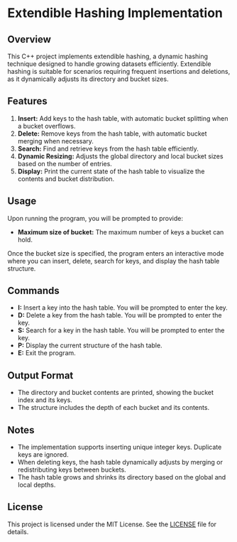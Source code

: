 # Extendible Hashing Implementation

## Overview

This C++ project implements extendible hashing, a dynamic hashing technique designed to handle growing datasets efficiently. Extendible hashing is suitable for scenarios requiring frequent insertions and deletions, as it dynamically adjusts its directory and bucket sizes.

## Features

1. **Insert:** Add keys to the hash table, with automatic bucket splitting when a bucket overflows.
2. **Delete:** Remove keys from the hash table, with automatic bucket merging when necessary.
3. **Search:** Find and retrieve keys from the hash table efficiently.
4. **Dynamic Resizing:** Adjusts the global directory and local bucket sizes based on the number of entries.
5. **Display:** Print the current state of the hash table to visualize the contents and bucket distribution.

## Usage

Upon running the program, you will be prompted to provide:

- **Maximum size of bucket:** The maximum number of keys a bucket can hold.

Once the bucket size is specified, the program enters an interactive mode where you can insert, delete, search for keys, and display the hash table structure.

## Commands

- **I:** Insert a key into the hash table. You will be prompted to enter the key.
- **D:** Delete a key from the hash table. You will be prompted to enter the key.
- **S:** Search for a key in the hash table. You will be prompted to enter the key.
- **P:** Display the current structure of the hash table.
- **E:** Exit the program.

## Output Format

- The directory and bucket contents are printed, showing the bucket index and its keys.
- The structure includes the depth of each bucket and its contents.

## Notes

- The implementation supports inserting unique integer keys. Duplicate keys are ignored.
- When deleting keys, the hash table dynamically adjusts by merging or redistributing keys between buckets.
- The hash table grows and shrinks its directory based on the global and local depths.

## License

This project is licensed under the MIT License. See the [LICENSE](LICENSE) file for details.
